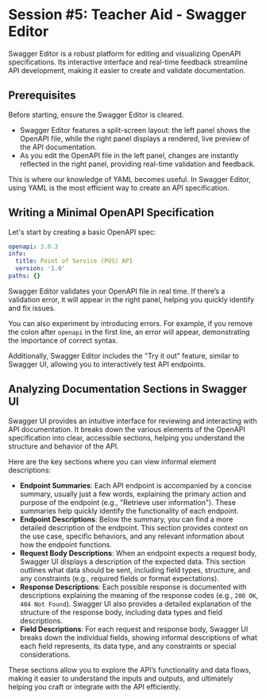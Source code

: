 # Session #5: Teacher Aid - Swagger Editor

Swagger Editor is a robust platform for editing and visualizing OpenAPI specifications. Its interactive interface and real-time feedback streamline API development, making it easier to create and validate documentation.

## Prerequisites

Before starting, ensure the Swagger Editor is cleared.

- Swagger Editor features a split-screen layout: the left panel shows the OpenAPI file, while the right panel displays a rendered, live preview of the API documentation.
- As you edit the OpenAPI file in the left panel, changes are instantly reflected in the right panel, providing real-time validation and feedback.

This is where our knowledge of YAML becomes useful. In Swagger Editor, using YAML is the most efficient way to create an API specification.

## Writing a Minimal OpenAPI Specification

Let's start by creating a basic OpenAPI spec:

```yaml
openapi: 3.0.3
info:
  title: Point of Service (POS) API
  version: '1.0'
paths: {}
```

Swagger Editor validates your OpenAPI file in real time. If there’s a validation error, it will appear in the right panel, helping you quickly identify and fix issues.

You can also experiment by introducing errors. For example, if you remove the colon after `openapi` in the first line, an error will appear, demonstrating the importance of correct syntax.

Additionally, Swagger Editor includes the "Try it out" feature, similar to Swagger UI, allowing you to interactively test API endpoints.

## Analyzing Documentation Sections in Swagger UI

Swagger UI provides an intuitive interface for reviewing and interacting with API documentation. It breaks down the various elements of the OpenAPI specification into clear, accessible sections, helping you understand the structure and behavior of the API.

Here are the key sections where you can view informal element descriptions:

- **Endpoint Summaries**: Each API endpoint is accompanied by a concise summary, usually just a few words, explaining the primary action and purpose of the endpoint (e.g., "Retrieve user information"). These summaries help quickly identify the functionality of each endpoint.
- **Endpoint Descriptions**: Below the summary, you can find a more detailed description of the endpoint. This section provides context on the use case, specific behaviors, and any relevant information about how the endpoint functions.
- **Request Body Descriptions**: When an endpoint expects a request body, Swagger UI displays a description of the expected data. This section outlines what data should be sent, including field types, structure, and any constraints (e.g., required fields or format expectations).
- **Response Descriptions**: Each possible response is documented with descriptions explaining the meaning of the response codes (e.g., `200 OK`, `404 Not Found`). Swagger UI also provides a detailed explanation of the structure of the response body, including data types and field descriptions.
- **Field Descriptions**: For each request and response body, Swagger UI breaks down the individual fields, showing informal descriptions of what each field represents, its data type, and any constraints or special considerations.

These sections allow you to explore the API’s functionality and data flows, making it easier to understand the inputs and outputs, and ultimately helping you craft or integrate with the API efficiently.
